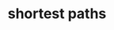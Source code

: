 ---
layout: posts_by_category
categories: shortest-paths
title: shortest paths
permalink: /category/shortest-paths
---